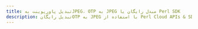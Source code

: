 ---title: تبدیل پاورپوینت بهJPEG، OTP به JPEG مبدل رایگان یا Perl SDKdescription: تبدیل رایگانOTP به JPEG با استفاده از Perl Cloud APIs & SDK. همچنین اسناد Microsoft PowerPoint را در Cloud ایجاد، ویرایش و رندر کنید.---